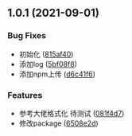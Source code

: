 ## 1.0.1 (2021-09-01)


### Bug Fixes

* 初始化 ([815af40](https://github.com/mkRui/Mor-lint/commit/815af401e6a3070f33fcac3606a69dcd41fea56b))
* 添加log ([5bf08f8](https://github.com/mkRui/Mor-lint/commit/5bf08f899e23a706e50e173046500c01b2416ffc))
* 添加npm上传 ([d6c41f6](https://github.com/mkRui/Mor-lint/commit/d6c41f6ad865d495688801f97fc991333aded9b1))


### Features

* 参考大佬格式化 待测试 ([081f4d7](https://github.com/mkRui/Mor-lint/commit/081f4d7d4654df8c5e6f0524efe7dd950dc2099b))
* 修改package ([6508e2d](https://github.com/mkRui/Mor-lint/commit/6508e2d3b30896180c306684aa9819d86d7a1e4a))



